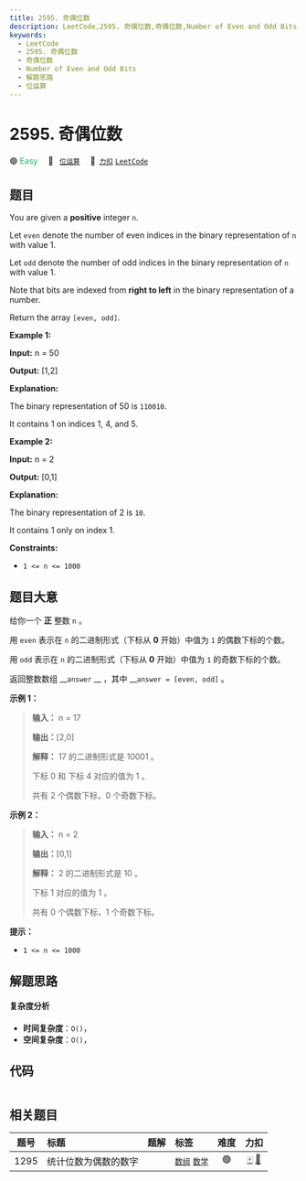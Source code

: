 ```yaml
---
title: 2595. 奇偶位数
description: LeetCode,2595. 奇偶位数,奇偶位数,Number of Even and Odd Bits,解题思路,位运算
keywords:
  - LeetCode
  - 2595. 奇偶位数
  - 奇偶位数
  - Number of Even and Odd Bits
  - 解题思路
  - 位运算
---
```


# 2595. 奇偶位数

🟢 <font color=#15bd66>Easy</font>&emsp; 🔖&ensp; [`位运算`](/tag/bit-manipulation.md)&emsp; 🔗&ensp;[`力扣`](https://leetcode.cn/problems/number-of-even-and-odd-bits) [`LeetCode`](https://leetcode.com/problems/number-of-even-and-odd-bits)

## 题目

You are given a **positive** integer `n`.

Let `even` denote the number of even indices in the binary representation of
`n` with value 1.

Let `odd` denote the number of odd indices in the binary representation of `n`
with value 1.

Note that bits are indexed from **right to left** in the binary representation
of a number.

Return the array `[even, odd]`.



**Example 1:**

**Input:** n = 50

**Output:** [1,2]

**Explanation:**

The binary representation of 50 is `110010`.

It contains 1 on indices 1, 4, and 5.

**Example 2:**

**Input:** n = 2

**Output:** [0,1]

**Explanation:**

The binary representation of 2 is `10`.

It contains 1 only on index 1.



**Constraints:**

  * `1 <= n <= 1000`


## 题目大意

给你一个 **正** 整数 `n` 。

用 `even` 表示在 `n` 的二进制形式（下标从 **0** 开始）中值为 `1` 的偶数下标的个数。

用 `odd` 表示在 `n` 的二进制形式（下标从 **0** 开始）中值为 `1` 的奇数下标的个数。

返回整数数组 __`answer` __ ，其中 __`answer = [even, odd]` 。



**示例 1：**

> 
> 
> 
> 
> 
> **输入：** n = 17
> 
> **输出：**[2,0]
> 
> **解释：** 17 的二进制形式是 10001 。 
> 
> 下标 0 和 下标 4 对应的值为 1 。 
> 
> 共有 2 个偶数下标，0 个奇数下标。
> 
> 

**示例 2：**

> 
> 
> 
> 
> 
> **输入：** n = 2
> 
> **输出：**[0,1]
> 
> **解释：** 2 的二进制形式是 10 。 
> 
> 下标 1 对应的值为 1 。 
> 
> 共有 0 个偶数下标，1 个奇数下标。
> 
> 



**提示：**

  * `1 <= n <= 1000`


## 解题思路

#### 复杂度分析

- **时间复杂度**：`O()`，
- **空间复杂度**：`O()`，

## 代码

```javascript

```

## 相关题目

<!-- prettier-ignore -->
| 题号 | 标题 | 题解 | 标签 | 难度 | 力扣 |
| :------: | :------ | :------: | :------ | :------: | :------: |
| 1295 | 统计位数为偶数的数字 |  |  [`数组`](/tag/array.md) [`数学`](/tag/math.md) | 🟢 | [🀄️](https://leetcode.cn/problems/find-numbers-with-even-number-of-digits) [🔗](https://leetcode.com/problems/find-numbers-with-even-number-of-digits) |